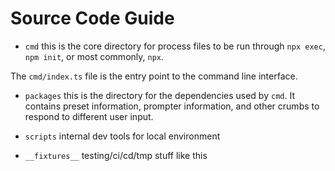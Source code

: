 # Source Code Guide

- `cmd`
this is the core directory for process files to be run through `npx exec`, `npm init`, or most commonly, `npx`.

The `cmd/index.ts` file is the entry point to the command line interface.

- `packages`
this is the directory for the dependencies used by `cmd`. It contains preset information, prompter information, and other crumbs to respond to different user input.

- `scripts`
internal dev tools for local environment


- `__fixtures__`
testing/ci/cd/tmp stuff like this
